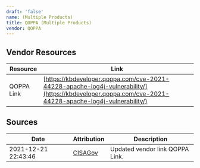 ```yaml
---
draft: 'false'
name: (Multiple Products)
title: QOPPA (Multiple Products)
vendor: QOPPA
---
```


## Vendor Resources
| Resource | Link |
| --- | --- |
| QOPPA Link | [https://kbdeveloper.qoppa.com/cve-2021-44228-apache-log4j-vulnerability/](https://kbdeveloper.qoppa.com/cve-2021-44228-apache-log4j-vulnerability/) |



## Sources
| Date | Attribution | Description |
| --- | --- | --- |
| 2021-12-21 22:43:46 | [CISAGov](https://raw.githubusercontent.com/cisagov/log4j-affected-db/develop/README.md) | Updated vendor link QOPPA Link.  |
